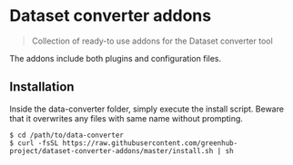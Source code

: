# Dataset converter addons

> Collection of ready-to use addons for the Dataset converter tool

The addons include both plugins and configuration files.

## Installation

Inside the data-converter folder, simply execute the install script. Beware that it overwrites any files with same name without prompting.

```shell
$ cd /path/to/data-converter
$ curl -fsSL https://raw.githubusercontent.com/greenhub-project/dataset-converter-addons/master/install.sh | sh
```
